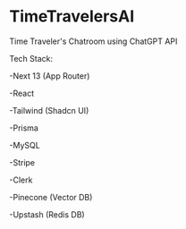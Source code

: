 # TimeTravelersAI
Time Traveler's Chatroom using ChatGPT API 

Tech Stack:

-Next 13 (App Router)

-React

-Tailwind (Shadcn UI)

-Prisma

-MySQL

-Stripe

-Clerk

-Pinecone (Vector DB)

-Upstash (Redis DB)
